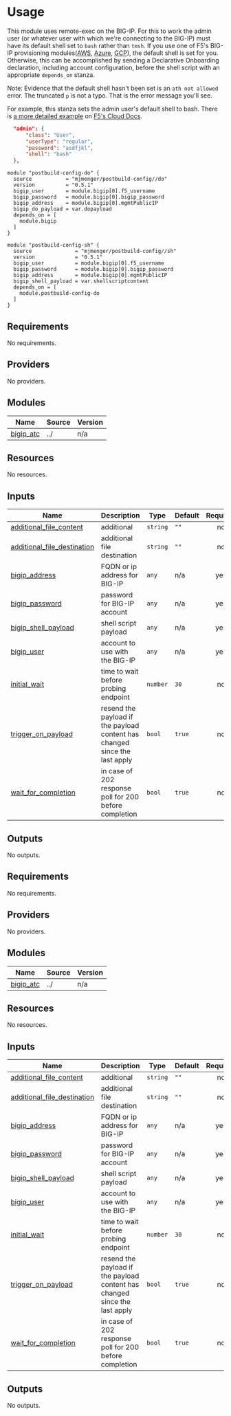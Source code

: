 # Usage
This module uses remote-exec on the BIG-IP. For this to work the admin user (or whatever user with which we're connecting to the BIG-IP) must have its default shell set to ```bash``` rather than ```tmsh```. If you use one of F5's BIG-IP provisioning modules([AWS](https://github.com/F5Networks/terraform-aws-bigip-module), [Azure](https://github.com/F5Networks/terraform-azure-bigip-module), [GCP](https://github.com/F5Networks/terraform-gcp-bigip-module)), the default shell is set for you. Otherwise, this can be accomplished by sending a Declarative Onboarding declaration, including account configuration, before the shell script with an appropriate ```depends_on``` stanza.  

Note: Evidence that the default shell hasn't been set is an ```ath not allowed``` error. The truncated ```p``` is not a typo. That is the error message you'll see.

For example, this stanza sets the admin user's default shell to bash. There is [a more detailed example](https://clouddocs.f5.com/products/extensions/f5-declarative-onboarding/latest/declarations/basic.html#user-class) on [F5's Cloud Docs](clouddocs.f5.com).
```json
  "admin": {
      "class": "User",
      "userType": "regular",
      "password": "asdfjkl",
      "shell": "bash"
  },

```

```hcl
module "postbuild-config-do" {
  source           = "mjmenger/postbuild-config//do"
  version          = "0.5.1"
  bigip_user       = module.bigip[0].f5_username
  bigip_password   = module.bigip[0].bigip_password
  bigip_address    = module.bigip[0].mgmtPublicIP
  bigip_do_payload = var.dopayload
  depends_on = [
    module.bigip
  ]
}

module "postbuild-config-sh" {
  source              = "mjmenger/postbuild-config//sh"
  version             = "0.5.1"
  bigip_user          = module.bigip[0].f5_username
  bigip_password      = module.bigip[0].bigip_password
  bigip_address       = module.bigip[0].mgmtPublicIP
  bigip_shell_payload = var.shellscriptcontent
  depends_on = [
    module.postbuild-config-do
  ]
}

```


<!--- BEGIN_TF_DOCS --->
## Requirements

No requirements.

## Providers

No providers.

## Modules

| Name | Source | Version |
|------|--------|---------|
| <a name="module_bigip_atc"></a> [bigip\_atc](#module\_bigip\_atc) | ../ | n/a |

## Resources

No resources.

## Inputs

| Name | Description | Type | Default | Required |
|------|-------------|------|---------|:--------:|
| <a name="input_additional_file_content"></a> [additional\_file\_content](#input\_additional\_file\_content) | additional | `string` | `""` | no |
| <a name="input_additional_file_destination"></a> [additional\_file\_destination](#input\_additional\_file\_destination) | additional file destination | `string` | `""` | no |
| <a name="input_bigip_address"></a> [bigip\_address](#input\_bigip\_address) | FQDN or ip address for BIG-IP | `any` | n/a | yes |
| <a name="input_bigip_password"></a> [bigip\_password](#input\_bigip\_password) | password for BIG-IP account | `any` | n/a | yes |
| <a name="input_bigip_shell_payload"></a> [bigip\_shell\_payload](#input\_bigip\_shell\_payload) | shell script payload | `any` | n/a | yes |
| <a name="input_bigip_user"></a> [bigip\_user](#input\_bigip\_user) | account to use with the BIG-IP | `any` | n/a | yes |
| <a name="input_initial_wait"></a> [initial\_wait](#input\_initial\_wait) | time to wait before probing endpoint | `number` | `30` | no |
| <a name="input_trigger_on_payload"></a> [trigger\_on\_payload](#input\_trigger\_on\_payload) | resend the payload if the payload content has changed since the last apply | `bool` | `true` | no |
| <a name="input_wait_for_completion"></a> [wait\_for\_completion](#input\_wait\_for\_completion) | in case of 202 response poll for 200 before completion | `bool` | `true` | no |

## Outputs

No outputs.

<!--- END_TF_DOCS --->


<!-- BEGIN_TF_DOCS -->
## Requirements

No requirements.

## Providers

No providers.

## Modules

| Name | Source | Version |
|------|--------|---------|
| <a name="module_bigip_atc"></a> [bigip\_atc](#module\_bigip\_atc) | ../ | n/a |

## Resources

No resources.

## Inputs

| Name | Description | Type | Default | Required |
|------|-------------|------|---------|:--------:|
| <a name="input_additional_file_content"></a> [additional\_file\_content](#input\_additional\_file\_content) | additional | `string` | `""` | no |
| <a name="input_additional_file_destination"></a> [additional\_file\_destination](#input\_additional\_file\_destination) | additional file destination | `string` | `""` | no |
| <a name="input_bigip_address"></a> [bigip\_address](#input\_bigip\_address) | FQDN or ip address for BIG-IP | `any` | n/a | yes |
| <a name="input_bigip_password"></a> [bigip\_password](#input\_bigip\_password) | password for BIG-IP account | `any` | n/a | yes |
| <a name="input_bigip_shell_payload"></a> [bigip\_shell\_payload](#input\_bigip\_shell\_payload) | shell script payload | `any` | n/a | yes |
| <a name="input_bigip_user"></a> [bigip\_user](#input\_bigip\_user) | account to use with the BIG-IP | `any` | n/a | yes |
| <a name="input_initial_wait"></a> [initial\_wait](#input\_initial\_wait) | time to wait before probing endpoint | `number` | `30` | no |
| <a name="input_trigger_on_payload"></a> [trigger\_on\_payload](#input\_trigger\_on\_payload) | resend the payload if the payload content has changed since the last apply | `bool` | `true` | no |
| <a name="input_wait_for_completion"></a> [wait\_for\_completion](#input\_wait\_for\_completion) | in case of 202 response poll for 200 before completion | `bool` | `true` | no |

## Outputs

No outputs.
<!-- END_TF_DOCS -->